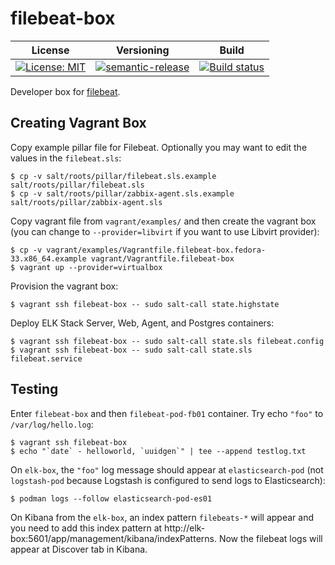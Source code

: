 # filebeat-box

| License | Versioning | Build |
| ------- | ---------- | ----- |
| [![License: MIT](https://img.shields.io/badge/License-MIT-yellow.svg)](https://opensource.org/licenses/MIT) | [![semantic-release](https://img.shields.io/badge/%20%20%F0%9F%93%A6%F0%9F%9A%80-semantic--release-e10079.svg)](https://github.com/semantic-release/semantic-release) | [![Build status](https://ci.appveyor.com/api/projects/status/mdu398j33qsf71ap/branch/master?svg=true)](https://ci.appveyor.com/project/nikAizuddin/filebeat-box/branch/master) |

Developer box for [filebeat](https://github.com/elastic/beats/tree/master/filebeat).


## Creating Vagrant Box

Copy example pillar file for Filebeat. Optionally you may want to edit the values in the `filebeat.sls`:
```
$ cp -v salt/roots/pillar/filebeat.sls.example salt/roots/pillar/filebeat.sls
$ cp -v salt/roots/pillar/zabbix-agent.sls.example salt/roots/pillar/zabbix-agent.sls
```

Copy vagrant file from `vagrant/examples/` and then create the vagrant box (you can change to `--provider=libvirt` if you want to use Libvirt provider):
```
$ cp -v vagrant/examples/Vagrantfile.filebeat-box.fedora-33.x86_64.example vagrant/Vagrantfile.filebeat-box
$ vagrant up --provider=virtualbox
```

Provision the vagrant box:
```
$ vagrant ssh filebeat-box -- sudo salt-call state.highstate
```

Deploy ELK Stack Server, Web, Agent, and Postgres containers:
```
$ vagrant ssh filebeat-box -- sudo salt-call state.sls filebeat.config
$ vagrant ssh filebeat-box -- sudo salt-call state.sls filebeat.service
```


## Testing

Enter `filebeat-box` and then `filebeat-pod-fb01` container. Try echo `"foo"` to `/var/log/hello.log`:
```
$ vagrant ssh filebeat-box
$ echo "`date` - helloworld, `uuidgen`" | tee --append testlog.txt
```

On `elk-box`, the `"foo"` log message should appear at `elasticsearch-pod` (not `logstash-pod` because Logstash is configured to send logs to Elasticsearch):
```
$ podman logs --follow elasticsearch-pod-es01
```

On Kibana from the `elk-box`, an index pattern `filebeats-*` will appear and you need to add this index pattern at http://elk-box:5601/app/management/kibana/indexPatterns. Now the filebeat logs will appear at Discover tab in Kibana.
